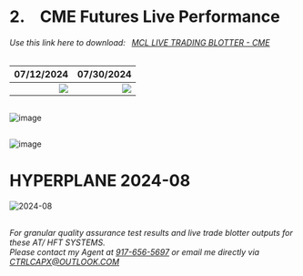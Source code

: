 # 2. &ensp; CME Futures Live Performance

###### Use this link here to download:&ensp; [MCL LIVE TRADING BLOTTER - CME](https://github.com/user-attachments/files/17721064/_mcl_system_blotter.csv)




07/12/2024 |  07/30/2024 
-------------------------:|-------------------------:
![](https://github.com/user-attachments/assets/8b686b1f-2a53-46bc-8435-bd296423e31e) | ![](https://github.com/user-attachments/assets/c0b3ac40-7b08-4653-aae3-9e2fd28cd730)

## <CYCLICAL RATE WIN RATIO>
![image](https://github.com/user-attachments/assets/ebdb211f-b85e-4fed-bce0-e274d90f9dba)

## <USD MONTHLY OUTPUT>
![image](https://github.com/user-attachments/assets/6a4747c3-65c8-460a-ae96-48005bd2602f)





# HYPERPLANE 2024-08


![2024-08](https://github.com/user-attachments/assets/52e2b190-1e63-47e4-9fca-df25719c131c)


## <contact information>
###### For granular quality assurance test results and live trade blotter outputs for these AT/ HFT SYSTEMS. </br> Please contact my Agent at [917-656-5697](tel:19176565697) or email me directly via CTRLCAPX@OUTLOOK.COM
